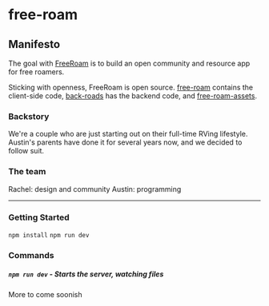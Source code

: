 # free-roam

## Manifesto
The goal with [FreeRoam](https://freeroam.app) is to build an open community and resource app for free roamers.

Sticking with openness, FreeRoam is open source. [free-roam](https://github.com/freeroamapp/free-roam) contains the client-side code, [back-roads](https://github.com/freeroamapp/back-roads) has the backend code, and  [free-roam-assets](https://github.com/freeroamapp/free-roam-assets).

### Backstory
We're a couple who are just starting out on their full-time RVing lifestyle. Austin's parents have done it for several years now, and we decided to follow suit.

### The team
Rachel: design and community
Austin: programming

---

### Getting Started
`npm install`
`npm run dev`


### Commands
##### `npm run dev` - Starts the server, watching files

More to come soonish
